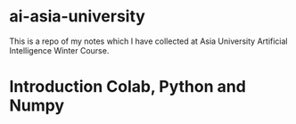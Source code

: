 # ai-asia-university
This is a repo of my notes which I have collected at Asia University Artificial Intelligence Winter Course.



# Introduction Colab, Python and Numpy
